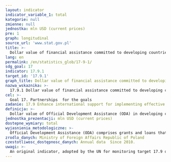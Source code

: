 ```yaml
---
layout: indicator
indicator_variable_1: total
kategorie: null
zmienne: null
jednostka: mln USD (current prices)
pre: 1
graph: longitudinal
source_url: 'www.stat.gov.pl'
title: >-
  Dollar value of financial assistance committed to developing countries
lang: en
permalink: /en/statistics_glob/17-9-1/
sdg_goal: 17
indicator: 17.9.1
target_id: '17.9.1'
graph_title: Dollar value of financial assistance committed to developing countries
nazwa_wskaznika: >-
  17.9.1 Dollar value of financial assistance committed to developing countries
cel: >-
  Goal 17. Partnerships  for the goals
zadanie: 17.9 Enhance international support for implementing effective and targeted capacity-building in developing countries to support national plans to implement all the Sustainable Development Goals, including through North-South, South-South and triangular cooperation
definicja: >-
  Dollar value of Official Development Assistance (ODA) in developing countries for capacity building and planning at national level in developing countries.
jednostka_prezentacji: mln USD (current prices)
dostepne_wymiary: total
wyjasnienia_metodologiczne: >-
  Official Development Assistance (ODA) comprises grants and loans that are provided by government agencies or international organizations to promote the economic development and welfare of developing countries. In order for loans to qualify as ODA, they need to comprise a grant element of at least: 45% of the total amount for LDCs and other LICs (calculated at the discount rate of 9%), 15% for LMICs (calculated at the discount rate of 7%), 10% for UMICs (calculated at the discount rate of 6%). ODA also includes technical assistance that aims at developing human resources and raising qualifications as well as technical and productive capacity of the developing countries. Technical assistance consists in, i. a., conveying knowledge and experience in the form of training, sending experts and commencing research and/ or covering its resultant cost.No military equipment or services are reportable as ODA.Moreover, it is also required that a partner country benefitting from assistance is on the OECD DAC (Development Assistance Committee) list of ODA recipients.Depending on the form of its realisation, development assistance might be distinguished into: bilateral assistance which is undertaken by the donor country directly in the partner country or by an international organisation as earmarked contribution to the partner country or as a contribution for a specific programme/ fund managed by the organisation, multilateral assistance, which is provided as a contribution to the general budgets of international organisations whose list is updated annually by the OECD-DAC Secretariat. The indicator is presented in the form of gross disbursement, in accordance with the UN methodology. The methodology does not specify whether capacity building and national planning relate to specific support sectors, so the indicator presented covers all ODA.Due to the current revision of ODA, it is expected that from 2018 the indicator will be presented as a grant equivalent including only the grant element multiplied by the value of a given flow. As a result, there will be no differentiation into net and gross ODA. Additionally, some methodological activities are being conducted to incorporate other flows into ODA, such as mobilised amount of money by the public sector from the private sector instruments. Furthermore, an alternative to ODA, TOSSD (Total Official Support for Sustainable Development) is being developed as an instrument for measuring means for SDGs implementation.Official Development Assistance in Poland is provided in accordance with the Development Cooperation Act of 16th September 2011 (Journal of Laws of 2011, No 234, item 1386). Polish development cooperation is based on the Multiannual Development Cooperation Programme, developed for a minimum period of four years. In accordance with the document, the development cooperation includes all the actions undertaken by the government administrative bodies in order to provide the developing countries with development assistance and humanitarian aid as well as the implementation of educational actions for raising awareness and better understanding of global issues and interdependencies.The development cooperation in Poland is coordinated by the Ministry of Foreign Affairs that has devised Multiannual Development Cooperation Programme for 2016-2020 in accordance with which the focus of Polish development cooperation has been placed on Eastern Partnership countries (Belarus, Georgia, Moldova, Ukraine) as well as Africa, Asia and Middle East (Ethiopia, Kenya, Senegal and Tanzania, Myanmar and Palestine).Polish development cooperation supports strengthening the rule of law, decentralization reforms and combat against corruption as well as human and civil rights compliance. Its main objectives cover the improvement of health care, better access to education and support for entrepreneurship and agriculture as well as natural environment protection including natural disasters prevention. Activities included in the programme are financed with the resources from the Ministry of Foreign Affairs, target reserve of the state budget, designed for the development cooperation, and from the funds of other ministries.
zrodlo_danych: Ministry of Foreign Affairs Republic of Poland
czestotliwosc_dostępnosc_danych: Annual data  Since 2010.
uwagi: >-
  An original indicator, adopted by the UN for monitoring target 17.9 of the 2030 Agenda is 17.9.1 Dollar value of financial and technical assistance (including through North-South, South- South and triangular cooperation) committed to developing countries.For 2016 preeliminary data.
---
```

